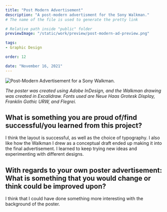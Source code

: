 ```yaml
---
title: "Post Modern Advertisement"
description: "A post-modern advertisment for the Sony Walkman."
# The name of the file is used to generate the pretty link

# Relative path inside "public" folder
previewImage: "/static/work/preview/post-modern-ad-preview.png"

tags:
- Graphic Design

order: 12

date: "November 16, 2021"
---
```


![Post-Modern Advertisement for a Sony Walkman.](/static/work/post-modern-ad/post-modern-ad.png)

*The poster was created using Adobe InDesign, and the Walkman drawing was created in Excalidraw. Fonts used are Neue Haas Grotesk Display, Franklin Gothic URW, and Flegrei.*

## What is something you are proud of/find successful/you learned from this project?
I think the layout is successful, as well as the choice of typography. I also like how the Walkman I drew as a conceptual draft ended up making it into the final advertisement. I learned to keep trying new ideas and experimenting with different designs.

## With regards to your own poster advertisement: What is something that you would change or think could be improved upon?
I think that I could have done something more interesting with the background of the poster.